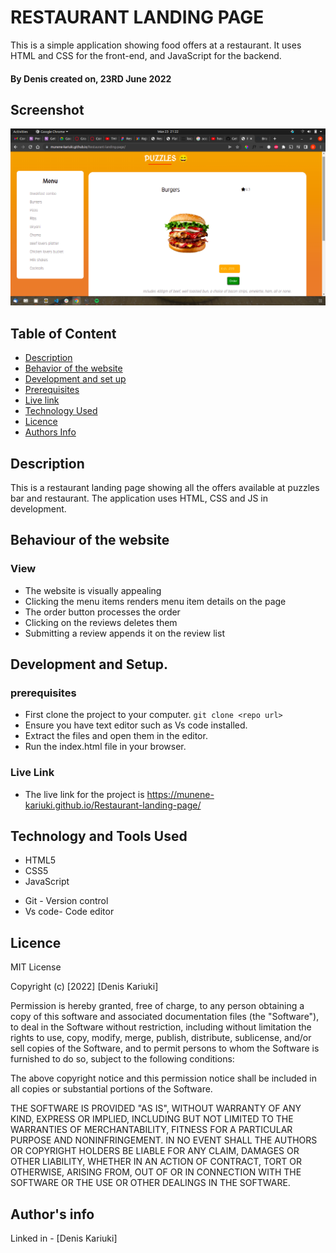  # RESTAURANT LANDING PAGE

This is a simple application showing food offers at a restaurant. It uses HTML and CSS for the front-end, and JavaScript for the backend.

#### By **Denis** created on, 23RD June 2022

## Screenshot
   ![image](./assets/website.png)


## Table of Content

- [Description](#description)
- [Behavior of the website](#siteBehavior)
- [Development and set up](#setUp)
- [Prerequisites](#Prerequisites)
- [Live link](#Live-Link)
- [Technology Used](#technology-Used)
- [Licence](#licence)
- [Authors Info](#Authors-info)

## Description

This is a restaurant landing page showing all the offers available at puzzles bar and restaurant. The application uses HTML, CSS and JS in development.

## Behaviour of the website
### View
+ The website is visually appealing
+ Clicking the menu items renders menu item details on the page
+ The order button processes the order
+ Clicking on the reviews deletes them
+ Submitting a review appends it on the review list


## Development and Setup.

### prerequisites
+ First clone the project to your computer. ```git clone <repo url>```
+ Ensure you have text editor such as Vs code installed.
+ Extract the files and open them in the editor.
+ Run the index.html file in your browser.


### Live Link
* The live link for the project is https://munene-kariuki.github.io/Restaurant-landing-page/

## Technology and Tools Used

+ HTML5
+ CSS5
+ JavaScript
- Git - Version control
- Vs code- Code editor


## Licence
MIT License

Copyright (c) [2022] [Denis Kariuki]

Permission is hereby granted, free of charge, to any person obtaining a copy
of this software and associated documentation files (the "Software"), to deal
in the Software without restriction, including without limitation the rights
to use, copy, modify, merge, publish, distribute, sublicense, and/or sell
copies of the Software, and to permit persons to whom the Software is
furnished to do so, subject to the following conditions:

The above copyright notice and this permission notice shall be included in all
copies or substantial portions of the Software.

THE SOFTWARE IS PROVIDED "AS IS", WITHOUT WARRANTY OF ANY KIND, EXPRESS OR
IMPLIED, INCLUDING BUT NOT LIMITED TO THE WARRANTIES OF MERCHANTABILITY,
FITNESS FOR A PARTICULAR PURPOSE AND NONINFRINGEMENT. IN NO EVENT SHALL THE
AUTHORS OR COPYRIGHT HOLDERS BE LIABLE FOR ANY CLAIM, DAMAGES OR OTHER
LIABILITY, WHETHER IN AN ACTION OF CONTRACT, TORT OR OTHERWISE, ARISING FROM,
OUT OF OR IN CONNECTION WITH THE SOFTWARE OR THE USE OR OTHER DEALINGS IN THE
SOFTWARE.

## Author's info
Linked in - [Denis Kariuki]